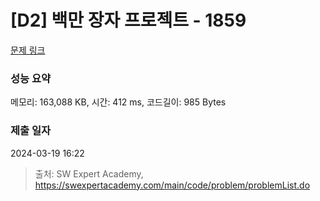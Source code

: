 # [D2] 백만 장자 프로젝트 - 1859 

[문제 링크](https://swexpertacademy.com/main/code/problem/problemDetail.do?contestProbId=AV5LrsUaDxcDFAXc) 

### 성능 요약

메모리: 163,088 KB, 시간: 412 ms, 코드길이: 985 Bytes

### 제출 일자

2024-03-19 16:22



> 출처: SW Expert Academy, https://swexpertacademy.com/main/code/problem/problemList.do